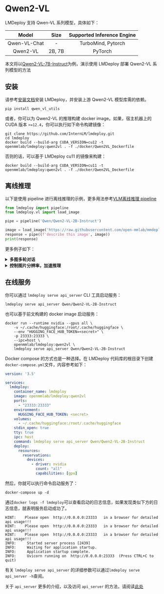 # Qwen2-VL

LMDeploy 支持 Qwen-VL 系列模型，具体如下：

|    Model     |  Size  | Supported Inference Engine |
| :----------: | :----: | :------------------------: |
| Qwen-VL-Chat |   -    |     TurboMind, Pytorch     |
|   Qwen2-VL   | 2B, 7B |          PyTorch           |

本文将以[Qwen2-VL-7B-Instruct](https://huggingface.co/Qwen/Qwen2-VL-7B-Instruct)为例，演示使用 LMDeploy 部署 Qwen2-VL 系列模型的方法

## 安装

请参考[安装文档](../get_started/installation.md)安装 LMDeploy，并安装上游 Qwen2-VL 模型库需的依赖。

```shell
pip install qwen_vl_utils
```

或者，你可以为 Qwen2-VL 的推理构建 docker image。如果，宿主机器上的 CUDA 版本 `>=12.4`，你可以执行如下命令构建镜像：

```
git clone https://github.com/InternLM/lmdeploy.git
cd lmdeploy
docker build --build-arg CUDA_VERSION=cu12 -t openmmlab/lmdeploy:qwen2vl . -f ./docker/Qwen2VL_Dockerfile
```

否则的话，可以基于 LMDeploy cu11 的镜像来构建：

```shell
docker build --build-arg CUDA_VERSION=cu11 -t openmmlab/lmdeploy:qwen2vl . -f ./docker/Qwen2VL_Dockerfile
```

## 离线推理

以下是使用 pipeline 进行离线推理的示例，更多用法参考[VLM离线推理 pipeline](./vl_pipeline.md)

```python
from lmdeploy import pipeline
from lmdeploy.vl import load_image

pipe = pipeline('Qwen/Qwen2-VL-2B-Instruct')

image = load_image('https://raw.githubusercontent.com/open-mmlab/mmdeploy/main/tests/data/tiger.jpeg')
response = pipe((f'describe this image', image))
print(response)
```

更多例子如下：

<details>
  <summary>
    <b>多图多轮对话</b>
  </summary>

```python
from lmdeploy import pipeline, GenerationConfig

pipe = pipeline('Qwen/Qwen2-VL-2B-Instruct', log_level='INFO')
messages = [
    dict(role='user', content=[
        dict(type='text', text='Describe the two images in detail.'),
        dict(type='image_url', image_url=dict(url='https://raw.githubusercontent.com/QwenLM/Qwen-VL/master/assets/mm_tutorial/Beijing_Small.jpeg')),
        dict(type='image_url', image_url=dict(url='https://raw.githubusercontent.com/QwenLM/Qwen-VL/master/assets/mm_tutorial/Chongqing_Small.jpeg'))
    ])
]
out = pipe(messages, gen_config=GenerationConfig(top_k=1))

messages.append(dict(role='assistant', content=out.text))
messages.append(dict(role='user', content='What are the similarities and differences between these two images.'))
out = pipe(messages, gen_config=GenerationConfig(top_k=1))
```

</details>

<details>
  <summary>
    <b>控制图片分辨率，加速推理</b>
  </summary>

```python
from lmdeploy import pipeline, GenerationConfig

pipe = pipeline('Qwen/Qwen2-VL-2B-Instruct', log_level='INFO')

min_pixels = 64 * 28 * 28
max_pixels = 64 * 28 * 28
messages = [
    dict(role='user', content=[
        dict(type='text', text='Describe the two images in detail.'),
        dict(type='image_url', image_url=dict(min_pixels=min_pixels, max_pixels=max_pixels, url='https://raw.githubusercontent.com/QwenLM/Qwen-VL/master/assets/mm_tutorial/Beijing_Small.jpeg')),
        dict(type='image_url', image_url=dict(min_pixels=min_pixels, max_pixels=max_pixels, url='https://raw.githubusercontent.com/QwenLM/Qwen-VL/master/assets/mm_tutorial/Chongqing_Small.jpeg'))
    ])
]
out = pipe(messages, gen_config=GenerationConfig(top_k=1))

messages.append(dict(role='assistant', content=out.text))
messages.append(dict(role='user', content='What are the similarities and differences between these two images.'))
out = pipe(messages, gen_config=GenerationConfig(top_k=1))
```

</details>

## 在线服务

你可以通过 `lmdeploy serve api_server` CLI 工具启动服务：

```shell
lmdeploy serve api_server Qwen/Qwen2-VL-2B-Instruct
```

也可以基于前文构建的 docker image 启动服务：

```shell
docker run --runtime nvidia --gpus all \
    -v ~/.cache/huggingface:/root/.cache/huggingface \
    --env "HUGGING_FACE_HUB_TOKEN=<secret>" \
    -p 23333:23333 \
    --ipc=host \
    openmmlab/lmdeploy:qwen2vl \
    lmdeploy serve api_server Qwen/Qwen2-VL-2B-Instruct
```

Docker compose 的方式也是一种选择。在 LMDeploy 代码库的根目录下创建`docker-compose.yml`文件，内容参考如下：

```yaml
version: '3.5'

services:
  lmdeploy:
    container_name: lmdeploy
    image: openmmlab/lmdeploy:qwen2vl
    ports:
      - "23333:23333"
    environment:
      HUGGING_FACE_HUB_TOKEN: <secret>
    volumes:
      - ~/.cache/huggingface:/root/.cache/huggingface
    stdin_open: true
    tty: true
    ipc: host
    command: lmdeploy serve api_server Qwen/Qwen2-VL-2B-Instruct
    deploy:
      resources:
        reservations:
          devices:
            - driver: nvidia
              count: "all"
              capabilities: [gpu]
```

然后，你就可以执行命令启动服务了：

```shell
docker-compose up -d
```

通过`docker logs -f lmdeploy`可以查看启动的日志信息，如果发现类似下方的日志信息，就表明服务启动成功了。

```text
HINT:    Please open  http://0.0.0.0:23333   in a browser for detailed api usage!!!
HINT:    Please open  http://0.0.0.0:23333   in a browser for detailed api usage!!!
HINT:    Please open  http://0.0.0.0:23333   in a browser for detailed api usage!!!
INFO:     Started server process [2439]
INFO:     Waiting for application startup.
INFO:     Application startup complete.
INFO:     Uvicorn running on  http://0.0.0.0:23333  (Press CTRL+C to quit)
```

有关 `lmdeploy serve api_server` 的详细参数可以通过`lmdeploy serve api_server -h`查阅。

关于 `api_server` 更多的介绍，以及访问 `api_server` 的方法，请阅读[此处](api_server_vl.md)
